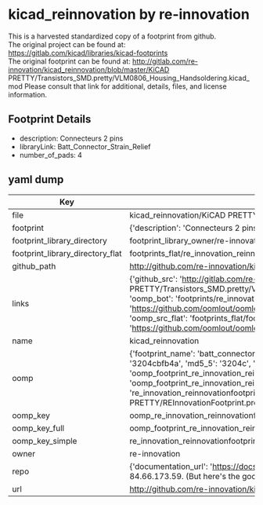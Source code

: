 # kicad_reinnovation by re-innovation  
This is a harvested standardized copy of a footprint from github.  
The original project can be found at:  
https://gitlab.com/kicad/libraries/kicad-footprints  
The original footprint can be found at:
http://gitlab.com/re-innovation/kicad_reinnovation/blob/master/KiCAD PRETTY/Transistors_SMD.pretty/VLM0806_Housing_Handsoldering.kicad_mod
Please consult that link for additional, details, files, and license information.  
## Footprint Details
* description: Connecteurs 2 pins  
* libraryLink: Batt_Connector_Strain_Relief  
* number_of_pads: 4  
## yaml dump  
| Key | Value |  
| --- | --- |  
| file | kicad_reinnovation/KiCAD PRETTY/REInnovationFootprint.pretty/Batt_Connector_Strain_Relief.kicad_mod |  
| footprint | {'description': 'Connecteurs 2 pins', 'libraryLink': 'Batt_Connector_Strain_Relief', 'number_of_pads': 4} |  
| footprint_library_directory | footprint_library_owner/re-innovation_kicad_reinnovation |  
| footprint_library_directory_flat | footprints_flat/re_innovation_reinnovationfootprint_batt_connector_strain_relief/working |  
| github_path | http://github.com/re-innovation/kicad_reinnovation/blob/master/KiCAD PRETTY/REInnovationFootprint.pretty/Batt_Connector_Strain_Relief.kicad_mod |  
| links | {'github_src': 'http://gitlab.com/re-innovation/kicad_reinnovation/blob/master/KiCAD PRETTY/Transistors_SMD.pretty/VLM0806_Housing_Handsoldering.kicad_mod', 'github_src_repo': 'https://gitlab.com/kicad/libraries/kicad-footprints', 'oomp_bot': 'footprints/re_innovation_reinnovationfootprint_batt_connector_strain_relief/working', 'oomp_bot_github': 'https://github.com/oomlout/oomlout_oomp_footprint_bot/tree/main/footprints/re_innovation_reinnovationfootprint_batt_connector_strain_relief/working', 'oomp_src_flat': 'footprints_flat/footprints_flat/re_innovation_reinnovationfootprint_batt_connector_strain_relief/working', 'oomp_src_flat_github': 'https://github.com/oomlout/oomlout_oomp_footprint_src/tree/main/footprints_flat/re_innovation_reinnovationfootprint_batt_connector_strain_relief/working'} |  
| name | kicad_reinnovation |  
| oomp | {'footprint_name': 'batt_connector_strain_relief', 'library_name': 'reinnovationfootprint', 'md5': '3204cbfb4a4532bbd5c33fc214bd2cdd', 'md5_10': '3204cbfb4a', 'md5_5': '3204c', 'md5_6': '3204cb', 'oomp_key': 'oomp_re_innovation_reinnovationfootprint_batt_connector_strain_relief', 'oomp_key_extra': 'oomp_footprint_re_innovation_reinnovationfootprint_batt_connector_strain_relief', 'oomp_key_full': 'oomp_footprint_re_innovation_reinnovationfootprint_batt_connector_strain_relief_3204cb', 'oomp_key_simple': 're_innovation_reinnovationfootprint_batt_connector_strain_relief', 'original_filename': 'kicad_reinnovation/KiCAD PRETTY/REInnovationFootprint.pretty/Batt_Connector_Strain_Relief.kicad_mod', 'owner_name': 're_innovation'} |  
| oomp_key | oomp_re_innovation_reinnovationfootprint_batt_connector_strain_relief |  
| oomp_key_full | oomp_footprint_re_innovation_reinnovationfootprint_batt_connector_strain_relief |  
| oomp_key_simple | re_innovation_reinnovationfootprint_batt_connector_strain_relief |  
| owner | re-innovation |  
| repo | {'documentation_url': 'https://docs.github.com/rest/overview/resources-in-the-rest-api#rate-limiting', 'message': "API rate limit exceeded for 84.66.173.59. (But here's the good news: Authenticated requests get a higher rate limit. Check out the documentation for more details.)"} |  
| url | http://github.com/re-innovation/kicad_reinnovation |  

